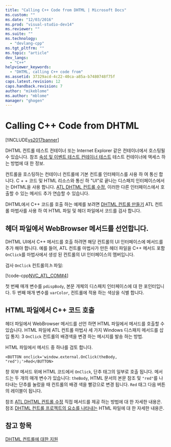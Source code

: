 ```yaml
---
title: "Calling C++ Code from DHTML | Microsoft Docs"
ms.custom: ""
ms.date: "12/03/2016"
ms.prod: "visual-studio-dev14"
ms.reviewer: ""
ms.suite: ""
ms.technology: 
  - "devlang-cpp"
ms.tgt_pltfrm: ""
ms.topic: "article"
dev_langs: 
  - "C++"
helpviewer_keywords: 
  - "DHTML, calling C++ code from"
ms.assetid: 37329acd-4c22-40ca-a85a-b7480748f75f
caps.latest.revision: 12
caps.handback.revision: 7
author: "mikeblome"
ms.author: "mblome"
manager: "ghogen"
---
```

# Calling C++ Code from DHTML
[!INCLUDE[vs2017banner](../assembler/inline/includes/vs2017banner.md)]

DHTML 컨트롤 테스트 컨테이너 또는 Internet Explorer 같은 컨테이너에서 호스팅될 수 있습니다.  참조  [속성 및 이벤트 테스트 컨테이너 테스트](../mfc/testing-properties-and-events-with-test-container.md) 테스트 컨테이너에 액세스 하는 방법에 대 한 정보.  
  
 컨트롤을 호스팅하는 컨테이너 컨트롤에 기본 컨트롤 인터페이스를 사용 하 여 통신 합니다.  C \+ \+ 코드 및 HTML 리소스와 통신 하 "UI"로 끝나는 디스패치 인터페이스에서는 DHTML을 사용 합니다.  [ATL DHTML 컨트롤 수정](../atl/modifying-the-atl-dhtml-control.md), 이러한 다른 인터페이스에서 호출할 수 있는 메서드 추가 연습할 수 있습니다.  
  
 DHTML에서 C\+\+ 코드를 호출 하는 예제를 보려면  [DHTML 컨트롤 만들기](../atl/creating-an-atl-dhtml-control.md) ATL 컨트롤 마법사를 사용 하 여 HTML 파일 및 헤더 파일에서 코드를 검사 합니다.  
  
## 헤더 파일에서 WebBrowser 메서드를 선언합니다.  
 DHTML UI에서 C\+\+ 메서드를 호출 하려면 해당 컨트롤의 UI 인터페이스에 메서드를 추가 해야 합니다.  예를 들어, ATL 컨트롤 마법사가 만든 헤더 파일을 C\+\+ 메서드 포함 `OnClick`를 마법사에서 생성 된 컨트롤의 UI 인터페이스의 멤버입니다.  
  
 검사 `OnClick` 컨트롤의.h 파일:  
  
 [!code-cpp[NVC_ATL_COM#4](../atl/codesnippet/CPP/calling-cpp-code-from-dhtml_1.h)]  
  
 첫 번째 매개 변수를 `pdispBody`, 본문 개체의 디스패치 인터페이스에 대 한 포인터입니다.  두 번째 매개 변수를 `varColor`, 컨트롤에 적용 하는 색상을 식별 합니다.  
  
## HTML 파일에서 C\+\+ 코드 호출  
 헤더 파일에서 WebBrowser 메서드를 선언 하면 HTML 파일에서 메서드를 호출할 수 있습니다.  HTML 파일에 ATL 컨트롤 마법사 세 가지 Windows 디스패치 메서드를 삽입 통지: 3 `OnClick` 컨트롤의 배경색을 변경 하는 메시지를 발송 하는 방법.  
  
 HTML 파일에서 메서드 중 하나를 검토 합니다.  
  
 `<BUTTON onclick='window.external.OnClick(theBody, "red");'>Red</BUTTON>`  
  
 창 외부 메서드 위에 HTML 코드에서 `OnClick`, 단추 태그의 일부로 호출 됩니다.  메서드는 두 개의 매개 변수가 있습니다: `theBody`, HTML 문서의 본문 참조 및 `"red"`를 나타내는 단추를 눌렀을 때 컨트롤의 배경 색을 빨강으로 변경 됩니다.  `Red` 태그 다음 버튼의 레이블이 됩니다.  
  
 참조  [ATL DHTML 컨트롤 수정](../atl/modifying-the-atl-dhtml-control.md) 직접 메서드를 제공 하는 방법에 대 한 자세한 내용은.  참조  [DHTML 컨트롤 프로젝트의 요소를 나타내는](../atl/identifying-the-elements-of-the-dhtml-control-project.md) HTML 파일에 대 한 자세한 내용은.  
  
## 참고 항목  
 [DHTML 컨트롤에 대한 지원](../atl/atl-support-for-dhtml-controls.md)